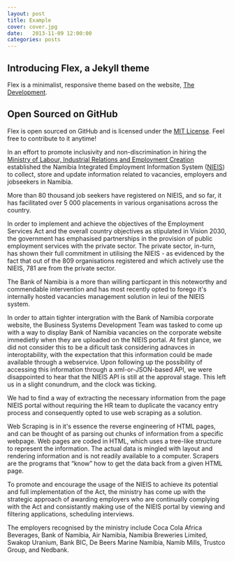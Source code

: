 ```yaml
---
layout: post
title: Example
cover: cover.jpg
date:   2013-11-09 12:00:00
categories: posts
---
```


## Introducing Flex, a Jekyll theme

Flex is a minimalist, responsive theme based on the website, [The Development](http://thedevelopment.co).

## Open Sourced on GitHub

Flex is open sourced on GitHub and is licensed under the [MIT License](http://opensource.org/licenses/MIT). Feel free to contribute to it anytime!


In an effort to promote inclusivity and non-discrimination in hiring the [Ministry of Labour, Industrial Relations and Employment Creation](https://mol.gov.na) established the Namibia Integrated Employment Information System ([NIEIS](https://nieis.namibiaatwork.gov.na)) to collect, store and update information related to vacancies, employers and jobseekers in Namibia.

More than 80 thousand job seekers have registered on NIEIS, and so far, it has facilitated over 5 000 placements in various organisations across the country.

In order to implement and achieve the objectives of the Employment Services Act and the overall country objectives as stipulated in Vision 2030, the government has emphasised partnerships in the provision of public employment services with the private sector. The private sector, in-turn, has shown their full commitment in utilising the NIEIS - as evidenced by the fact that out of the 809 organisations registered and which actively use the NIEIS, 781 are from the private sector. 

The Bank of Namibia is a more than willing particpant in this noteworthy and commendable intervention and has most recently opted to forego it's internally hosted vacancies management solution in leui of the NIEIS system. 

In order to attain tighter intergration with the Bank of Namibia corporate website, the Business Systems Development Team was tasked to come up with a way to display Bank of Namibia vacancies on the corporate website immedietly when they are uploaded on the NIEIS portal. At first glance, we did not consider this to be a dificult task considering adnavces in interoptability, with the expectation that this information could be made available through a webservice. Upon following up the possibility of accessing this information through a xml-or-JSON-based API, we were disappointed to hear that the NIEIS API is still at the approval stage. This left us in a slight conundrum, and the clock was ticking.

We had to find a way of extracting the necessary information from the page NIEIS portal without requiring the HR team to duplicate the vacancy entry process and consequently opted to use web scraping as a solution.

Web Scraping is in it's essence the reverse engineering of HTML pages, and can be thought
of as parsing out chunks of information from a specific webpage. Web pages are coded in HTML, which
uses a tree-like structure to represent the information. The actual data is mingled with
layout and rendering information and is not readily available to a computer. Scrapers are
the programs that “know” how to get the data back from a given HTML page. 
  

To promote and encourage the usage of the NIEIS to achieve its potential and full implementation of the Act, the ministry has come up with the strategic approach of awarding employers who are continually complying with the Act and consistantly making use of the NIEIS portal by viewing and filtering applications, scheduling interviews. 

The employers recognised by the ministry include Coca Cola Africa Beverages, Bank of Namibia, Air Namibia, Namibia Breweries Limited, Swakop Uranium, Bank BIC, De Beers Marine Namibia, Namib Mills, Trustco Group, and Nedbank.
